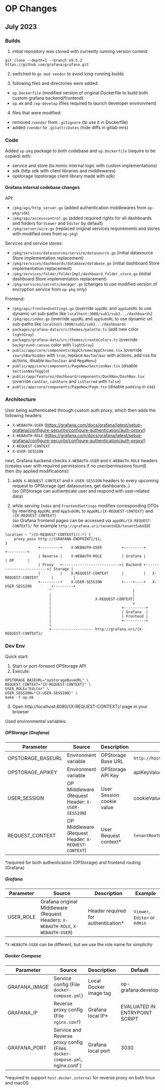 # OP Changes

## July 2023

### <a name="july2023Builds"></a> Builds

1. initial repository was cloned with currently running version commit:

```shell
git clone --depth=1 --branch v9.5.2 https://github.com/grafana/grafana.git
```

2. switched to `go mod vendor` to avoid long-running builds

3. following files and directories were added:

- `op.Dockerfile` (modified version of original Dockerfile to build both custom grafana backend/frontend)
- `op.mk` and `/op-develop` (files required to launch developer environment)

4. files that were modified:

- removed `/vendor` from `.gitignore` (to use it in Dockerfile)
- added `/vendor` to `.gitattributes` (hide diffs in gitlab mrs)

### <a name="july2023Code"></a> Code

Added `op-pkg` package to both codebase and `op.Dockerfile` (require to be copied) with:

- service and store (to mimic internal logic with custom implementations)
- sdk (http sdk with client libraries and middlewares)
- opstorage (opstorage client library made with sdk)

#### Grafana internal codebase changes

API:

- `/pkg/api/http_server.go` (added authentication middlewares from `op-pkg/sdk`)
- `/pkg/api/accesscontrol.go` (added required rights for all dashboards and folders for `Viewer` and `Editor` by default)
- `/pkg/server/wire.go` (replaced original services requirements and stores with modified ones from `op-pkg`)

Services and service stores:

- `/pkg/services/datasources/service/datasource.go` (initial datasource Store implementation replacement)
- `/pkg/services/dashboards/database/database.go` (initial dashboard Store implementation replacement)
- `/pkg/services/folder/folderImpl/dashboard_folder_store.go` (initial dashboard Store implementation replacement)
- `/pkg/services/secrets/manager.go` (changes to use modified version of encryption service from `op-pkg` only)

Frontend:

- `/pkg/api/frontendsettings.go` (override `appURL` and `appSubURL` to use dynamic url sub-paths like `localhost:3000/sub1/sub2.../dashboards`)
- `/pkg/api/index.go` (override `appURL` and `appSubURL` to use dynamic url sub-paths like `localhost:3000/sub1/sub2.../dashboards`
- `packages/grafana-data/src/themes/palette.ts` (add new color `lightGray`)
- `packages/grafana-data/src/themes/createColors.ts` (override `background.canvas` color with `lightGray`)
- `public/app/core/components/AppChrome/AppChrome.tsx` (override `searchBarHidden` with `true`, replace `NavToolbar` with actions, add css for actions, disable `NavToolbar` and `MegaMenu`)
- `public/app/core/components/PageNew/SectionNav.tsx` (disable `SectionNavToggle`)
- `public/app/features/dashboard/components/DashNav/DashNav.tsx` (override `canStar`, `canShare` and `isStarred` with `false`)
- `public/app/core/components/PageNew/Page.tsx` (disable `padding` in css)

### <a name="july2023Architecture"></a> Architecture

User being authenticated through custom auth proxy, which then adds the following headers:

- `X-WEBAUTH-USER` (https://grafana.com/docs/grafana/latest/setup-grafana/configure-security/configure-authentication/auth-proxy/)
- `X-WEBAUTH-ROLE` (https://grafana.com/docs/grafana/latest/setup-grafana/configure-security/configure-authentication/auth-proxy/)
- `X-REQUEST-CONTEXT`
- `X-USER-SESSION`

next, Grafana backend checks `X-WEBAUTH-USER` and `X-WEBAUTH-ROLE` headers (creates user with required permissions if no user/permissions found)  
then (by applied modifications):

1. adds `X-REQUEST-CONTEXT` and `X-USER-SESSION` headers to every upcoming request to OPStorage (get datasources, get dashboards..)  
   (so OPStorage can authenticate user and respond with user-related data)

2. while serving `Index` and `FrontendSettings` modifies corresponding DTOs by rewriting `AppURL` and `AppSubURL` to `AppURL/{X-REQUEST-CONTEXT}` and `/{X-REQUEST-CONTEXT}`  
   (so Grafana frontend pages can be accessed via `appURL/{X-REQUEST-CONTEXT}/` for example `http://grafana.uri/tenantUID/tenantSubUID`)

```text
location ~ ^/{X-REQUEST-CONTEXT}/(.*) {
    proxy_pass http://{GRAFANA-ENDPOINT}/$1;
}
               +---------+    X-WEBAUTH-USER         +---------+                          +---------+
               | Reverse |    X-WEBAUTH-ROLE         | Grafana |                          | OP      |
               | Proxy   +-------------------------->| Backend +------------------------->| Storage |
               |         |    X-REQUEST-CONTEXT      |         |   X-REQUEST-CONTEXT      |         |
               +---------+    X-USER-SESSION         +----+----+   X-USER-SESSION         +---------+
                    ^                                     |
                    |                                     |
                    |                    X-REQUEST-CONTEXT|
                    |                                     v
                    |                                +----------+
                    |                                | Grafana  |
                    |                                | Frontend |
                    |                                +----------+
                    |
                    +------------------- http://grafana.uri/{X-REQUEST-CONTEXT}/
```

### <a name="july2023DevEnv"></a> Dev Env

Quick start:

1. Start or port-forward OPStorage API
2. Execute:

```shell
OPSTORAGE_BASEURL="opStorageBaseURL" \
REQUEST_CONTEXT="{X-REQUEST-CONTEXT}" \
USER_ROLE="Editor" \
USER_SESSION="{X-USER-SESSION}" \
make -f op.mk
```

3. Open http://localhost:8080/{X-REQUEST-CONTEXT}/ page in your browser

Used environmental variables:

##### OPStorage (Grafana)

| Parameter         | Source                                              | Description               | Example                             |
|-------------------|-----------------------------------------------------|---------------------------|-------------------------------------|
| OPSTORAGE_BASEURL | Environment variable                                | OPStorage Base URL        | `http://host.docker.internal:10000` |
| OPSTORAGE_APIKEY  | Environment variable                                | OPStorage API Key         | apiKeyValue                         |
| USER_SESSION      | OP Middleware (Request Header: `X-USER-SESSION`)    | User Session cookie value | cookieValue                         |
| REQUEST_CONTEXT   | OP Middleware (Request Header: `X-REQUEST-CONTEXT`) | User Request context*     | `tenantRootUID/tenantSubRootUID`    |

*required for both authentication (OPStorage) and frontend routing (Grafana)

##### Grafana

| Parameter | Source                                                                            | Description                         | Example                       |
|-----------|-----------------------------------------------------------------------------------|-------------------------------------|-------------------------------|
| USER_ROLE | Grafana original Middleware (Request Headers: `X-WEBAUTH-ROLE`, `X-WEBAUTH-USER`) | Header required for authentication* | `Viewer`, `Editor` or `Admin` |

*`X-WEBAUTH-USER` can be different, but we use the role name for simplicity

##### Docker Compose

| Parameter     | Source                                                                     | Description            | Default                        | Example              |
|---------------|----------------------------------------------------------------------------|------------------------|--------------------------------|----------------------|
| GRAFANA_IMAGE | Service config (File `docker-compose.yml`)                                 | Local Docker image tag | op-grafana:develop             | `op-grafana:develop` |
| GRAFANA_IP    | Reverse proxy config (File `nginx.conf`)                                   | Grafana local IP*      | EVALUATED IN ENTRYPOINT SCRIPT | `172.17.0.1`         |
| GRAFANA_PORT  | Service and Reverse proxy config (Files `docker-compose.yml`, nginx.conf`) | Grafana local port     | 3030                           | `3030`               |

*required to support `host.docker.internal` for reverse proxy on both linux and macOS
